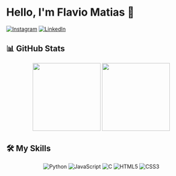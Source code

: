 # Hello, I'm **Flavio Matias** 👋  

[![Instagram](https://img.shields.io/badge/Instagram-E4405F?style=for-the-badge&logo=instagram&logoColor=white)](https://www.instagram.com/o_flaviomatias/)
[![LinkedIn](https://img.shields.io/badge/LinkedIn-0077B5?style=for-the-badge&logo=linkedin&logoColor=white)](https://www.linkedin.com/in/flavio-matias-6a0b78260/)  

## 📊 GitHub Stats

<div align="center">
  <img height="180em" src="https://github-readme-stats.vercel.app/api?username=FlavioMatias&show_icons=true&theme=radical&include_all_commits=true&count_private=true"/>
  <img height="180em" src="https://github-readme-stats.vercel.app/api/top-langs/?username=FlavioMatias&layout=compact&langs_count=7&theme=radical"/>
</div>

## 🛠️ My Skills  

<div align="center" style="display: inline_block">
  <img align="center" alt="Python" src="https://img.shields.io/badge/Python-14354C?style=for-the-badge&logo=python&logoColor=white" />
<!--   <img align="center" alt="django" src="https://img.shields.io/badge/Django-092E20?style=for-the-badge&logo=django&logoColor=white" /> -->
  <img align="center" alt="JavaScript" src="https://img.shields.io/badge/JavaScript-F7DF1E?style=for-the-badge&logo=javascript&logoColor=black" />
<!--   <img align="center" alt="node.js" src="https://img.shields.io/badge/Node.js-43853D?style=for-the-badge&logo=node.js&logoColor=white" /> -->
<!--   <img align="center" alt="java" src="https://img.shields.io/badge/Java-ED8B00?style=for-the-badge&logo=openjdk&logoColor=white" /> -->
  <img align="center" alt="C" src="https://img.shields.io/badge/C-00599C?style=for-the-badge&logo=c&logoColor=white" />
  <img align="center" alt="HTML5" src="https://img.shields.io/badge/HTML5-E34F26?style=for-the-badge&logo=html5&logoColor=white" />
  <img align="center" alt="CSS3" src="https://img.shields.io/badge/CSS3-1572B6?style=for-the-badge&logo=css3&logoColor=white" />
</div>
